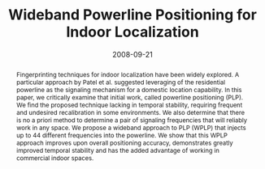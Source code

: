---
abstract: |-
  Fingerprinting techniques for indoor localization have been widely explored. A particular approach by Patel et al. suggested leveraging of the residential powerline as the signaling mechanism for a domestic location capability. In this paper, we critically examine that initial work, called powerline positioning (PLP). We find the proposed technique lacking in temporal stability, requiring frequent and undesired recalibration in some environments. We also determine that there is no a priori method to determine a pair of signaling frequencies that will reliably work in any space. We propose a wideband approach to PLP (WPLP) that injects up to 44 different frequencies into the powerline. We show that this WPLP approach improves upon overall positioning accuracy, demonstrates greatly improved temporal stability and has the added advantage of working in commercial indoor spaces.
authors:
- Erich P. Stuntebeck
- patel
- Thomas Robertson
- Matthew S. Reynolds
- Gregory D. Abowd
award: ''
bibtex: |-
  @inproceedings{Stuntebeck:2008:WPP:1409635.1409649,
   author = {Stuntebeck, Erich P. and Patel, Shwetak N. and Robertson, Thomas and Reynolds, Matthew S. and Abowd, Gregory D.},
   title = {Wideband Powerline Positioning for Indoor Localization},
   booktitle = {Proceedings of the 10th International Conference on Ubiquitous Computing},
   series = {UbiComp '08},
   year = {2008},
   isbn = {978-1-60558-136-1},
   location = {Seoul, Korea},
   pages = {94--103},
   numpages = {10},
   url = {http://doi.acm.org/10.1145/1409635.1409649},
   doi = {10.1145/1409635.1409649},
   acmid = {1409649},
   publisher = {ACM},
   address = {New York, NY, USA},
   keywords = {context awareness, fingerprinting, localization, location tracking},
  }
caption: ''
citation: |-
  Erich P. Stuntebeck, Shwetak N. Patel, Thomas Robertson, Matthew S. Reynolds, and Gregory D. Abowd. 2008. Wideband powerline positioning for indoor localization.  In Proceedings of the 10th international conference on Ubiquitous computing (UbiComp '08). ACM, New York, NY, USA,  94-103. DOI=http://dx.doi.org/10.1145/1409635.1409649
conference: UbiComp
date: '2008-09-21'
image: ''
pdf: /pdfs/wideband-powerline.pdf
thumbnail: ''
title: Wideband Powerline Positioning for Indoor Localization
video: ''
video_embed: ''
---